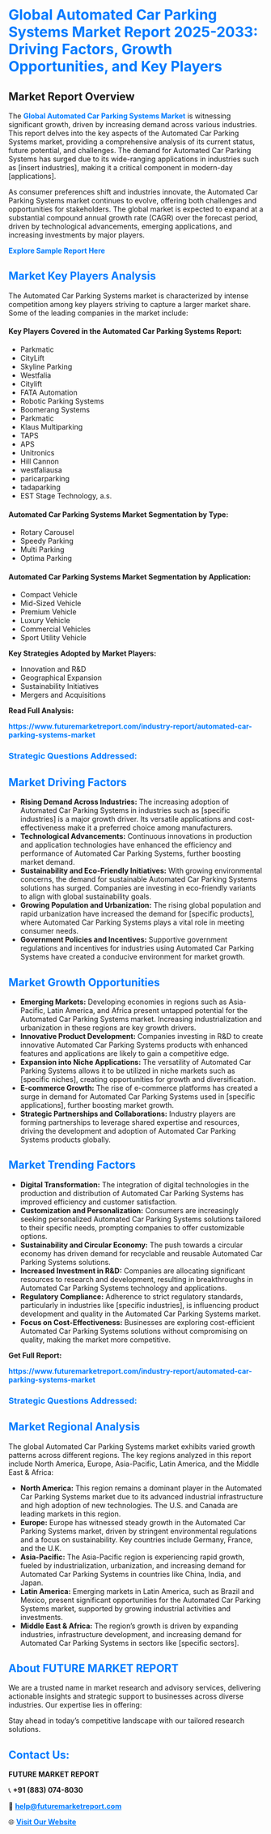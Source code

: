 <h1 style="color: #007BFF;">Global Automated Car Parking Systems Market Report 2025-2033: Driving Factors, Growth Opportunities, and Key Players</h1>

<section id="overview">
<h2>Market Report Overview</h2>
<p>The <a href="https://www.futuremarketreport.com/industry-report/automated-car-parking-systems-market" style="color: #007BFF; text-decoration: none;"><strong>Global Automated Car Parking Systems Market</strong></a> is witnessing significant growth, driven by increasing demand across various industries. This report delves into the key aspects of the Automated Car Parking Systems market, providing a comprehensive analysis of its current status, future potential, and challenges. The demand for Automated Car Parking Systems has surged due to its wide-ranging applications in industries such as [insert industries], making it a critical component in modern-day [applications].</p>
<p>As consumer preferences shift and industries innovate, the Automated Car Parking Systems market continues to evolve, offering both challenges and opportunities for stakeholders. The global market is expected to expand at a substantial compound annual growth rate (CAGR) over the forecast period, driven by technological advancements, emerging applications, and increasing investments by major players.</p>
</section>

<section id="overview">
<p><a href="https://www.futuremarketreport.com/request-sample/reportId=60498" style="color: #007BFF; text-decoration: none;"><strong>Explore Sample Report Here</strong></a></p>
</section>

<section id="key-players">
<h2 style="color: #007BFF;">Market Key Players Analysis</h2>
<p>The Automated Car Parking Systems market is characterized by intense competition among key players striving to capture a larger market share. Some of the leading companies in the market include:</p>
<h4>Key Players Covered in the Automated Car Parking Systems Report:</h4>
<ul><li>Parkmatic</li><li>CityLift</li><li>Skyline Parking</li><li>Westfalia</li><li>Citylift</li><li>FATA Automation</li><li>Robotic Parking Systems</li><li>Boomerang Systems</li><li>Parkmatic</li><li>Klaus Multiparking</li><li>TAPS</li><li>APS</li><li>Unitronics</li><li>Hill Cannon</li><li>westfaliausa</li><li>paricarparking</li><li>tadaparking</li><li>EST Stage Technology, a.s.</li></ul>
<h4>Automated Car Parking Systems Market Segmentation by Type:</h4>
<ul><li>Rotary Carousel</li><li>Speedy Parking</li><li>Multi Parking</li><li>Optima Parking</li></ul>

<h4>Automated Car Parking Systems Market Segmentation by Application:</h4>
<ul><li>Compact Vehicle</li><li>Mid-Sized Vehicle</li><li>Premium Vehicle</li><li>Luxury Vehicle</li><li>Commercial Vehicles</li><li>Sport Utility Vehicle</li></ul>
<p><strong>Key Strategies Adopted by Market Players:</strong></p>
<ul>
<li>Innovation and R&D</li>
<li>Geographical Expansion</li>
<li>Sustainability Initiatives</li>
<li>Mergers and Acquisitions</li>
</ul>
</section>

<section>
<p><strong>Read Full Analysis: </strong></p><a href="https://www.futuremarketreport.com/industry-report/automated-car-parking-systems-market" style="color: #007BFF; text-decoration: none;"><strong>https://www.futuremarketreport.com/industry-report/automated-car-parking-systems-market</strong></a>
<h3 style="color: #007BFF;">Strategic Questions Addressed:</h3>
</section>

<section id="driving-factors">
<h2 style="color: #007BFF;">Market Driving Factors</h2>
<ul>
<li><strong>Rising Demand Across Industries:</strong> The increasing adoption of Automated Car Parking Systems in industries such as [specific industries] is a major growth driver. Its versatile applications and cost-effectiveness make it a preferred choice among manufacturers.</li>
<li><strong>Technological Advancements:</strong> Continuous innovations in production and application technologies have enhanced the efficiency and performance of Automated Car Parking Systems, further boosting market demand.</li>
<li><strong>Sustainability and Eco-Friendly Initiatives:</strong> With growing environmental concerns, the demand for sustainable Automated Car Parking Systems solutions has surged. Companies are investing in eco-friendly variants to align with global sustainability goals.</li>
<li><strong>Growing Population and Urbanization:</strong> The rising global population and rapid urbanization have increased the demand for [specific products], where Automated Car Parking Systems plays a vital role in meeting consumer needs.</li>
<li><strong>Government Policies and Incentives:</strong> Supportive government regulations and incentives for industries using Automated Car Parking Systems have created a conducive environment for market growth.</li>
</ul>
</section>

<section id="growth-opportunities">
<h2 style="color: #007BFF;">Market Growth Opportunities</h2>
<ul>
<li><strong>Emerging Markets:</strong> Developing economies in regions such as Asia-Pacific, Latin America, and Africa present untapped potential for the Automated Car Parking Systems market. Increasing industrialization and urbanization in these regions are key growth drivers.</li>
<li><strong>Innovative Product Development:</strong> Companies investing in R&D to create innovative Automated Car Parking Systems products with enhanced features and applications are likely to gain a competitive edge.</li>
<li><strong>Expansion into Niche Applications:</strong> The versatility of Automated Car Parking Systems allows it to be utilized in niche markets such as [specific niches], creating opportunities for growth and diversification.</li>
<li><strong>E-commerce Growth:</strong> The rise of e-commerce platforms has created a surge in demand for Automated Car Parking Systems used in [specific applications], further boosting market growth.</li>
<li><strong>Strategic Partnerships and Collaborations:</strong> Industry players are forming partnerships to leverage shared expertise and resources, driving the development and adoption of Automated Car Parking Systems products globally.</li>
</ul>
</section>

<section id="trending-factors">
<h2 style="color: #007BFF;">Market Trending Factors</h2>
<ul>
<li><strong>Digital Transformation:</strong> The integration of digital technologies in the production and distribution of Automated Car Parking Systems has improved efficiency and customer satisfaction.</li>
<li><strong>Customization and Personalization:</strong> Consumers are increasingly seeking personalized Automated Car Parking Systems solutions tailored to their specific needs, prompting companies to offer customizable options.</li>
<li><strong>Sustainability and Circular Economy:</strong> The push towards a circular economy has driven demand for recyclable and reusable Automated Car Parking Systems solutions.</li>
<li><strong>Increased Investment in R&D:</strong> Companies are allocating significant resources to research and development, resulting in breakthroughs in Automated Car Parking Systems technology and applications.</li>
<li><strong>Regulatory Compliance:</strong> Adherence to strict regulatory standards, particularly in industries like [specific industries], is influencing product development and quality in the Automated Car Parking Systems market.</li>
<li><strong>Focus on Cost-Effectiveness:</strong> Businesses are exploring cost-efficient Automated Car Parking Systems solutions without compromising on quality, making the market more competitive.</li>
</ul>
</section>

<section>
<p><strong>Get Full Report: </strong></p><a href="https://www.futuremarketreport.com/industry-report/automated-car-parking-systems-market" style="color: #007BFF; text-decoration: none;"><strong>https://www.futuremarketreport.com/industry-report/automated-car-parking-systems-market</strong></a>
<h3 style="color: #007BFF;">Strategic Questions Addressed:</h3>
</section>


<section id="regional-analysis">
<h2 style="color: #007BFF;">Market Regional Analysis</h2>
<p>The global Automated Car Parking Systems market exhibits varied growth patterns across different regions. The key regions analyzed in this report include North America, Europe, Asia-Pacific, Latin America, and the Middle East & Africa:</p>
<ul>
<li><strong>North America:</strong> This region remains a dominant player in the Automated Car Parking Systems market due to its advanced industrial infrastructure and high adoption of new technologies. The U.S. and Canada are leading markets in this region.</li>
<li><strong>Europe:</strong> Europe has witnessed steady growth in the Automated Car Parking Systems market, driven by stringent environmental regulations and a focus on sustainability. Key countries include Germany, France, and the U.K.</li>
<li><strong>Asia-Pacific:</strong> The Asia-Pacific region is experiencing rapid growth, fueled by industrialization, urbanization, and increasing demand for Automated Car Parking Systems in countries like China, India, and Japan.</li>
<li><strong>Latin America:</strong> Emerging markets in Latin America, such as Brazil and Mexico, present significant opportunities for the Automated Car Parking Systems market, supported by growing industrial activities and investments.</li>
<li><strong>Middle East & Africa:</strong> The region’s growth is driven by expanding industries, infrastructure development, and increasing demand for Automated Car Parking Systems in sectors like [specific sectors].</li>
</ul>
</section>

<footer>
<h2 style="color: #007BFF;">About FUTURE MARKET REPORT</h2>
<p>We are a trusted name in market research and advisory services, delivering actionable insights and strategic support to businesses across diverse industries. Our expertise lies in offering:</p>

<p>Stay ahead in today’s competitive landscape with our tailored research solutions.</p>

<h2 style="color: #007BFF;">Contact Us:</h2>
<p><strong>FUTURE MARKET REPORT</strong></p>
<p>📞 <strong>+91 (883) 074-8030</strong></p>
<p>📧 <strong><a href="mailto:help@futuremarketreport.com" style="color: #007BFF;">help@futuremarketreport.com</a></strong></p>
<p>🌐 <strong><a href="https://www.futuremarketreport.com/" style="color: #007BFF;">Visit Our Website</a></strong></p>
</footer>